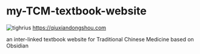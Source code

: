 # my-TCM-textbook-website
![tighrius](https://github.com/ChiryuhLii/my-TCM-textbook-website/blob/main/web/lib/media/favicon.ico) https://qiuxiandongshou.com

an inter-linked textbook website for Traditional Chinese Medicine based on Obsidian
